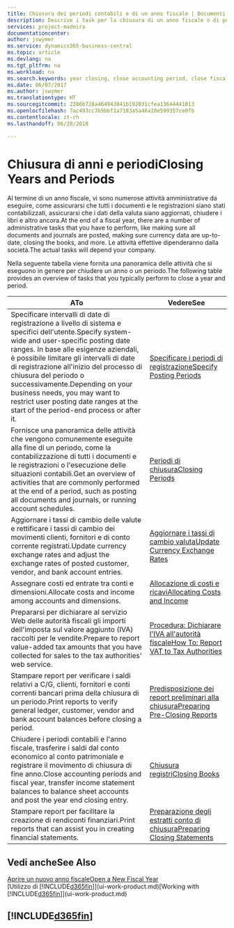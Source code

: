 ```yaml
---
title: Chiusura dei periodi contabili e di un anno fiscale | Documenti Microsoft
description: Descrive i task per la chiusura di un anno fiscale o di periodi contabili, ad esempio, per garantire che documenti e registrazioni vengano contabilizzati e per verificare i saldi di conti correnti.
services: project-madeira
documentationcenter: 
author: jswymer
ms.service: dynamics365-business-central
ms.topic: article
ms.devlang: na
ms.tgt_pltfrm: na
ms.workload: na
ms.search.keywords: year closing, close accounting period, close fiscal year, bank account detailed trial balance
ms.date: 06/07/2017
ms.author: jswymer
ms.translationtype: HT
ms.sourcegitcommit: 2286b728a464943841b192031cfea13644441013
ms.openlocfilehash: 7ac493cc7b9bbf1a7183a5a46a10e599357ce0fb
ms.contentlocale: it-ch
ms.lasthandoff: 06/28/2018

---
```

# <a name="closing-years-and-periods"></a><span data-ttu-id="0a280-103">Chiusura di anni e periodi</span><span class="sxs-lookup"><span data-stu-id="0a280-103">Closing Years and Periods</span></span>
<span data-ttu-id="0a280-104">Al termine di un anno fiscale, vi sono numerose attività amministrative da eseguire, come assicurarsi che tutti i documenti e le registrazioni siano stati contabilizzati, assicurarsi che i dati della valuta siano aggiornati, chiudere i libri e altro ancora.</span><span class="sxs-lookup"><span data-stu-id="0a280-104">At the end of a fiscal year, there are a number of administrative tasks that you have to perform, like making sure all documents and journals are posted, making sure currency data are up-to-date, closing the books, and more.</span></span> <span data-ttu-id="0a280-105">Le attività effettive dipenderanno dalla società.</span><span class="sxs-lookup"><span data-stu-id="0a280-105">The actual tasks will depend your company.</span></span>

<span data-ttu-id="0a280-106">Nella seguente tabella viene fornita una panoramica delle attività che si eseguono in genere per chiudere un anno o un periodo.</span><span class="sxs-lookup"><span data-stu-id="0a280-106">The following table provides an overview of tasks that you typically perform to close a year and period.</span></span>

| <span data-ttu-id="0a280-107">A</span><span class="sxs-lookup"><span data-stu-id="0a280-107">To</span></span> | <span data-ttu-id="0a280-108">Vedere</span><span class="sxs-lookup"><span data-stu-id="0a280-108">See</span></span> |
| --- | --- |
| <span data-ttu-id="0a280-109">Specificare intervalli di date di registrazione a livello di sistema e specifici dell'utente.</span><span class="sxs-lookup"><span data-stu-id="0a280-109">Specify system-wide and user-specific posting date ranges.</span></span> <span data-ttu-id="0a280-110">In base alle esigenze aziendali, è possibile limitare gli intervalli di date di registrazione all'inizio del processo di chiusura del periodo o successivamente.</span><span class="sxs-lookup"><span data-stu-id="0a280-110">Depending on your business needs, you may want to restrict user posting date ranges at the start of the period-end process or after it.</span></span> |[<span data-ttu-id="0a280-111">Specificare i periodi di registrazione</span><span class="sxs-lookup"><span data-stu-id="0a280-111">Specify Posting Periods</span></span>](finance-how-specify-posting-periods.md) |
| <span data-ttu-id="0a280-112">Fornisce una panoramica delle attività che vengono comunemente eseguite alla fine di un periodo, come la contabilizzazione di tutti i documenti e le registrazioni o l'esecuzione delle situazioni contabili.</span><span class="sxs-lookup"><span data-stu-id="0a280-112">Get an overview of activities that are commonly performed at the end of a period, such as posting all documents and journals, or running account schedules.</span></span> |[<span data-ttu-id="0a280-113">Periodi di chiusura</span><span class="sxs-lookup"><span data-stu-id="0a280-113">Closing Periods</span></span>](year-how-complete-period-end-processes.md) |
| <span data-ttu-id="0a280-114">Aggiornare i tassi di cambio delle valute e rettificare i tassi di cambio dei movimenti clienti, fornitori e di conto corrente registrati.</span><span class="sxs-lookup"><span data-stu-id="0a280-114">Update currency exchange rates and adjust the exchange rates of posted customer, vendor, and bank account entries.</span></span> |[<span data-ttu-id="0a280-115">Aggiornare i tassi di cambio valuta</span><span class="sxs-lookup"><span data-stu-id="0a280-115">Update Currency Exchange Rates</span></span>](finance-how-update-currencies.md) |
| <span data-ttu-id="0a280-116">Assegnare costi ed entrate tra conti e dimensioni.</span><span class="sxs-lookup"><span data-stu-id="0a280-116">Allocate costs and income among accounts and dimensions.</span></span> |[<span data-ttu-id="0a280-117">Allocazione di costi e ricavi</span><span class="sxs-lookup"><span data-stu-id="0a280-117">Allocating Costs and Income</span></span>](year-allocate-costs-income.md) |
| <span data-ttu-id="0a280-118">Prepararsi per dichiarare al servizio Web delle autorità fiscali gli importi dell'imposta sul valore aggiunto (IVA) raccolti per le vendite.</span><span class="sxs-lookup"><span data-stu-id="0a280-118">Prepare to report value-added tax amounts that you have collected for sales to the tax authorities' web service.</span></span> |[<span data-ttu-id="0a280-119">Procedura: Dichiarare l'IVA all'autorità fiscale</span><span class="sxs-lookup"><span data-stu-id="0a280-119">How To: Report VAT to Tax Authorities</span></span>](finance-how-report-vat.md)|
| <span data-ttu-id="0a280-120">Stampare report per verificare i saldi relativi a C/G, clienti, fornitori e conti correnti bancari prima della chiusura di un periodo.</span><span class="sxs-lookup"><span data-stu-id="0a280-120">Print reports to verify general ledger, customer, vendor and bank account balances before closing a period.</span></span> |[<span data-ttu-id="0a280-121">Predisposizione dei report preliminari alla chiusura</span><span class="sxs-lookup"><span data-stu-id="0a280-121">Preparing Pre-Closing Reports</span></span>](year-prepare-preclose-reports.md) |
| <span data-ttu-id="0a280-122">Chiudere i periodi contabili e l'anno fiscale, trasferire i saldi dal conto economico al conto patrimoniale e registrare il movimento di chiusura di fine anno.</span><span class="sxs-lookup"><span data-stu-id="0a280-122">Close accounting periods and fiscal year, transfer income statement balances to balance sheet accounts and post the year end closing entry.</span></span> |[<span data-ttu-id="0a280-123">Chiusura registri</span><span class="sxs-lookup"><span data-stu-id="0a280-123">Closing Books</span></span>](year-close-books.md) |
| <span data-ttu-id="0a280-124">Stampare report per facilitare la creazione di rendiconti finanziari.</span><span class="sxs-lookup"><span data-stu-id="0a280-124">Print reports that can assist you in creating financial statements.</span></span> |[<span data-ttu-id="0a280-125">Preparazione degli estratti conto di chiusura</span><span class="sxs-lookup"><span data-stu-id="0a280-125">Preparing Closing Statements</span></span>](year-prepare-close-statement.md) |

## <a name="see-also"></a><span data-ttu-id="0a280-126">Vedi anche</span><span class="sxs-lookup"><span data-stu-id="0a280-126">See Also</span></span>
[<span data-ttu-id="0a280-127">Aprire un nuovo anno fiscale</span><span class="sxs-lookup"><span data-stu-id="0a280-127">Open a New Fiscal Year</span></span>](finance-how-open-new-fiscal-year.md)  
<span data-ttu-id="0a280-128">[Utilizzo di [!INCLUDE[d365fin](includes/d365fin_md.md)]](ui-work-product.md)</span><span class="sxs-lookup"><span data-stu-id="0a280-128">[Working with [!INCLUDE[d365fin](includes/d365fin_md.md)]](ui-work-product.md)</span></span>

## [!INCLUDE[d365fin](includes/free_trial_md.md)]  
 

